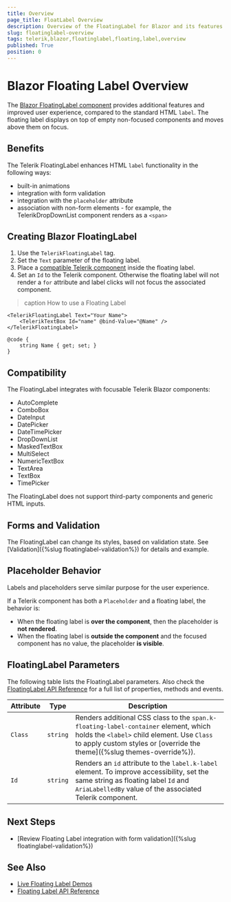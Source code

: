 ```yaml
---
title: Overview
page_title: FloatLabel Overview
description: Overview of the FloatingLabel for Blazor and its features. What is a floating label and how to use it.
slug: floatinglabel-overview
tags: telerik,blazor,floatinglabel,floating,label,overview
published: True
position: 0
---
```


# Blazor Floating Label Overview

The <a href="https://www.telerik.com/blazor-ui/floatinglabel" target="_blank">Blazor FloatingLabel component</a> provides additional features and improved user experience, compared to the standard HTML `label`. The floating label displays on top of empty non-focused components and moves above them on focus.


## Benefits

The Telerik FloatingLabel enhances HTML `label` functionality in the following ways:

* built-in animations
* integration with form validation
* integration with the `placeholder` attribute
* association with non-form elements - for example, the TelerikDropDownList component renders as a `<span>`


## Creating Blazor FloatingLabel

1. Use the `TelerikFloatingLabel` tag.
1. Set the `Text` parameter of the floating label.
1. Place a [compatible Telerik component](#compatibility) inside the floating label.
1. Set an `Id` to the Telerik component. Otherwise the floating label will not render a `for` attribute and label clicks will not focus the associated component.

>caption How to use a Floating Label

````CSHTML
<TelerikFloatingLabel Text="Your Name">
    <TelerikTextBox Id="name" @bind-Value="@Name" />
</TelerikFloatingLabel>

@code {
    string Name { get; set; }
}
````


## Compatibility

The FloatingLabel integrates with focusable Telerik Blazor components:

* AutoComplete
* ComboBox
* DateInput
* DatePicker
* DateTimePicker
* DropDownList
* MaskedTextBox
* MultiSelect
* NumericTextBox
* TextArea
* TextBox
* TimePicker

The FloatingLabel does not support third-party components and generic HTML inputs.


## Forms and Validation

The FloatingLabel can change its styles, based on validation state. See [Validation]({%slug floatinglabel-validation%}) for details and example.


## Placeholder Behavior

Labels and placeholders serve similar purpose for the user experience.

If a Telerik component has both a `Placeholder` and a floating label, the behavior is:

* When the floating label is **over the component**, then the placeholder is **not rendered**.
* When the floating label is **outside the component** and the focused component has no value, the placeholder **is visible**.


## FloatingLabel Parameters

The following table lists the FloatingLabel parameters. Also check the [FloatingLabel API Reference](https://docs.telerik.com/blazor-ui/api/Telerik.Blazor.Components.TelerikFloatingLabel) for a full list of properties, methods and events.

<style>
    article style + table {
        table-layout: auto;
        word-break: normal;
    }
</style>

| Attribute | Type | Description |
| --- | --- | --- |
| `Class` | `string` | Renders additional CSS class to the `span.k-floating-label-container` element, which holds the `<label>` child element. Use `Class` to apply custom styles or [override the theme]({%slug themes-override%}). |
| `Id` | `string` | Renders an `id` attribute to the `label.k-label` element. To improve accessibility, set the same string as floating label `Id` and `AriaLabelledBy` value of the associated Telerik component. |


## Next Steps

* [Review Floating Label integration with form validation]({%slug floatinglabel-validation%})


## See Also

* [Live Floating Label Demos](https://demos.telerik.com/blazor-ui/floatinglabel/index)
* [Floating Label API Reference](https://docs.telerik.com/blazor-ui/api/Telerik.Blazor.Components.TelerikFloatingLabel)
